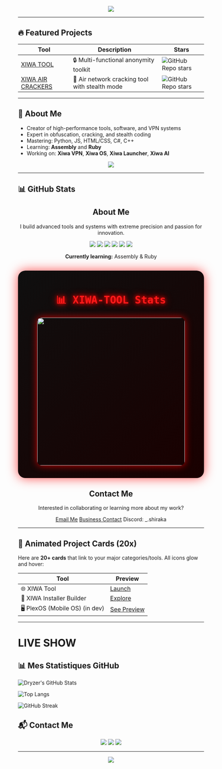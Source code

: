 <!-- ✨ Typing Banner -->
<p align="center">
  <img src="https://readme-typing-svg.demolab.com/?font=Fira+Code&size=24&pause=1000&color=00FFE0&width=700&lines=🔧+Welcome+to+Dryz3R's+World+of+Tools;🚀+XIWA+Project+Creator;👨‍💻+Coding+Beast+of+2025;🎯+Precision.+Power.+Perfection." />
</p>

---

<!-- 💎 FEATURED PROJECTS -->
## 🔥 Featured Projects

| Tool | Description | Stars |
|------|-------------|-------|
| [XIWA TOOL](https://github.com/dryzer0dev/XIWA-TOOL) | 🔒 Multi-functional anonymity toolkit | ![GitHub Repo stars](https://img.shields.io/github/stars/dryzer0dev/XIWA-TOOL?style=flat-square&color=00ffe0) |
| [XIWA AIR CRACKERS](https://github.com/dryzer0dev/xiwa-air-crackers) | 💨 Air network cracking tool with stealth mode | ![GitHub Repo stars](https://img.shields.io/github/stars/dryzer0dev/xiwa-air-crackers?style=flat-square&color=00ffe0) |

---

<!-- 💡 ABOUT ME -->
## 🧠 About Me

- Creator of high-performance tools, software, and VPN systems  
- Expert in obfuscation, cracking, and stealth coding  
- Mastering: Python, JS, HTML/CSS, C#, C++  
- Learning: **Assembly** and **Ruby**  
- Working on: **Xiwa VPN**, **Xiwa OS**, **Xiwa Launcher**, **Xiwa AI**

<p align="center">
  <img src="https://skillicons.dev/icons?i=python,js,html,css,cpp,cs,bash" />
</p>

---

<!-- 📈 GITHUB STATS -->
## 📊 GitHub Stats
<div class="card-glow">
  <h2 align="center">About Me</h2>
  <p align="center">I build advanced tools and systems with extreme precision and passion for innovation.</p>
  <p align="center">
    <img src="https://img.shields.io/badge/Python-3776AB?style=for-the-badge&logo=python&logoColor=white">
    <img src="https://img.shields.io/badge/HTML5-E34F26?style=for-the-badge&logo=html5&logoColor=white">
    <img src="https://img.shields.io/badge/CSS3-1572B6?style=for-the-badge&logo=css3&logoColor=white">
    <img src="https://img.shields.io/badge/JavaScript-F7DF1E?style=for-the-badge&logo=javascript&logoColor=black">
    <img src="https://img.shields.io/badge/C++-00599C?style=for-the-badge&logo=c%2B%2B&logoColor=white">
    <img src="https://img.shields.io/badge/C%23-239120?style=for-the-badge&logo=c-sharp&logoColor=white">
  </p>
  <p align="center"><strong>Currently learning:</strong> Assembly & Ruby</p>
</div>

<!-- Stats -->
<!-- 🔥 XIWA-TOOL STATS CARD - RED DARK MODE -->

<div style="border-radius: 20px; padding: 20px; background: linear-gradient(135deg, #0f0f0f, #1a0000); box-shadow: 0 0 30px rgba(255, 0, 0, 0.7); margin: 30px 0; transition: transform 0.5s ease-in-out, box-shadow 0.5s ease-in-out;">
  <h2 align="center" style="color: #ff1a1a; font-family: 'Fira Code', monospace; text-shadow: 0 0 10px #ff0000, 0 0 20px #ff0000; font-size: 28px; margin-bottom: 15px; transition: transform 0.5s;">
    📊 XIWA-TOOL Stats
  </h2>
  <p align="center" style="margin-top: 20px;">
    <img src="https://github-readme-stats.vercel.app/api/pin/?username=dryzer0dev&repo=XIWA-TOOL&theme=radical&border_color=ff0000&title_color=ff1a1a&text_color=ffffff&icon_color=ff0000" width="400px" style="border-radius: 12px; animation: glowRed 2s infinite alternate, scaleUp 1s ease-in-out infinite; box-shadow: 0 0 20px rgba(255, 0, 0, 0.8);">
  </p>
</div>

<!-- Animations directly in style -->
<script>
  document.addEventListener("DOMContentLoaded", function() {
    const imgElement = document.querySelector('img');

    // Apply animations directly in JS for glow effect
    imgElement.style.animation = 'glowRed 2s infinite alternate, scaleUp 1s ease-in-out infinite';

    imgElement.addEventListener("mouseover", () => {
      imgElement.style.transform = 'scale(1.05)';
      imgElement.style.boxShadow = '0 0 50px rgba(255, 0, 0, 0.8)';
    });

    imgElement.addEventListener("mouseout", () => {
      imgElement.style.transform = 'scale(1)';
      imgElement.style.boxShadow = '0 0 20px rgba(255, 0, 0, 0.8)';
    });
  });
</script>



<!-- Contact -->
<div class="card-glow">
  <h2 align="center">Contact Me</h2>
  <p align="center">Interested in collaborating or learning more about my work?</p>
  <p align="center">
    <a class="neon-button" href="mailto:shiraka0dev@gmail.com">Email Me</a>
    <a class="neon-button" href="mailto:dryzer0dev@gmail.com">Business Contact</a>
    <span class="neon-button">Discord: _.shiraka</span>
  </p>
</div>

---

<!-- 🎨 LIVE PREVIEWS / DEMOS -->
## 🚀 Animated Project Cards (20x)

Here are **20+ cards** that link to your major categories/tools. All icons glow and hover:

| Tool | Preview |
|------|---------|
| 🌐 XIWA Tool | [Launch](https://github.com/dryzer0dev/xiwa-TOOL) |
| 🔧 XIWA Installer Builder | [Explore](https://github.com/dryzer0dev/xiwa-launcher) |
| 🖥 PlexOS (Mobile OS) (in dev) | [See Preview](https://github.com/dryzer0dev/plexos) |

---

# LIVE SHOW

## 📊 Mes Statistiques GitHub

![Dryzer's GitHub Stats](https://github-readme-stats.vercel.app/api?username=dryzer0dev&show_icons=true&theme=radical&locale=fr)

![Top Langs](https://github-readme-stats.vercel.app/api/top-langs/?username=dryzer0dev&layout=compact&theme=radical&locale=fr)

![GitHub Streak](https://github-readme-streak-stats.herokuapp.com/?user=dryzer0dev&theme=radical&locale=fr)


## 📬 Contact Me

<p align="center">
  <a href="mailto:shiraka0dev@gmail.com"><img src="https://img.shields.io/badge/Email-shiraka0dev%40gmail.com-00ffe0?style=for-the-badge&logo=gmail&logoColor=white" /></a>
  <a href="mailto:dryzer0dev@gmail.com"><img src="https://img.shields.io/badge/Business%20Email-dryzer0dev%40gmail.com-00ffe0?style=for-the-badge&logo=gmail&logoColor=white" /></a>
  <img src="https://img.shields.io/badge/Discord-_.shiraka-5865F2?style=for-the-badge&logo=discord&logoColor=white" />
</p>

---

<!-- 🌊 FOOTER WAVE -->
<p align="center">
  <img src="https://capsule-render.vercel.app/api?type=waving&height=120&color=gradient&section=footer"/>
</p>
